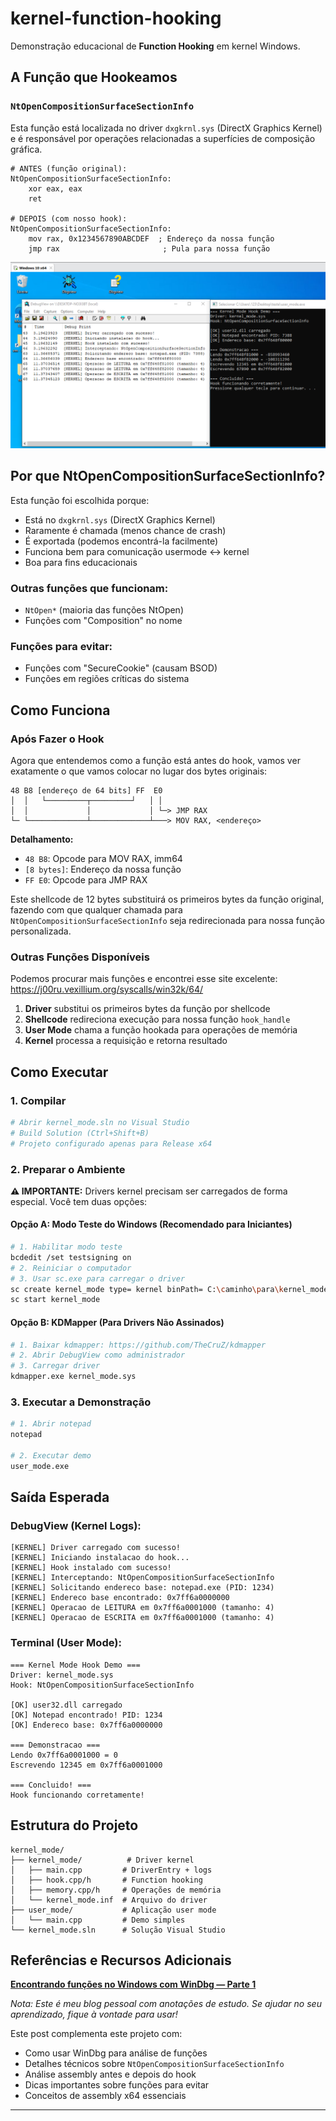# kernel-function-hooking

Demonstração educacional de **Function Hooking** em kernel Windows.

## A Função que Hookeamos

### `NtOpenCompositionSurfaceSectionInfo`

Esta função está localizada no driver `dxgkrnl.sys` (DirectX Graphics Kernel) e é responsável por operações relacionadas a superfícies de composição gráfica.

```assembly
# ANTES (função original):
NtOpenCompositionSurfaceSectionInfo:
    xor eax, eax
    ret

# DEPOIS (com nosso hook):
NtOpenCompositionSurfaceSectionInfo:
    mov rax, 0x1234567890ABCDEF  ; Endereço da nossa função
    jmp rax                       ; Pula para nossa função
```

![Hook Process](./hook.png)

## Por que NtOpenCompositionSurfaceSectionInfo?

Esta função foi escolhida porque:

- Está no `dxgkrnl.sys` (DirectX Graphics Kernel)
- Raramente é chamada (menos chance de crash)
- É exportada (podemos encontrá-la facilmente)
- Funciona bem para comunicação usermode ↔ kernel
- Boa para fins educacionais

### Outras funções que funcionam:
- `NtOpen*` (maioria das funções NtOpen)
- Funções com "Composition" no nome

### Funções para evitar:
- Funções com "SecureCookie" (causam BSOD)
- Funções em regiões críticas do sistema

## Como Funciona

### Após Fazer o Hook

Agora que entendemos como a função está antes do hook, vamos ver exatamente o que vamos colocar no lugar dos bytes originais:

```
48 B8 [endereço de 64 bits] FF  E0
│  │   └─────────┬─────────┘   │ │
│  │             │             │ └─> JMP RAX
└─ └─────────────┴─────────────┴───> MOV RAX, <endereço>
```

**Detalhamento:**
- `48 B8`: Opcode para MOV RAX, imm64
- `[8 bytes]`: Endereço da nossa função
- `FF E0`: Opcode para JMP RAX

Este shellcode de 12 bytes substituirá os primeiros bytes da função original, fazendo com que qualquer chamada para `NtOpenCompositionSurfaceSectionInfo` seja redirecionada para nossa função personalizada.

### Outras Funções Disponíveis

Podemos procurar mais funções e encontrei esse site excelente: https://j00ru.vexillium.org/syscalls/win32k/64/

1. **Driver** substitui os primeiros bytes da função por shellcode
2. **Shellcode** redireciona execução para nossa função `hook_handle`
3. **User Mode** chama a função hookada para operações de memória
4. **Kernel** processa a requisição e retorna resultado


## Como Executar

### 1. Compilar
```bash
# Abrir kernel_mode.sln no Visual Studio
# Build Solution (Ctrl+Shift+B)
# Projeto configurado apenas para Release x64
```

### 2. Preparar o Ambiente

**⚠️ IMPORTANTE:** Drivers kernel precisam ser carregados de forma especial. Você tem duas opções:

#### Opção A: Modo Teste do Windows (Recomendado para Iniciantes)
```bash
# 1. Habilitar modo teste
bcdedit /set testsigning on
# 2. Reiniciar o computador
# 3. Usar sc.exe para carregar o driver
sc create kernel_mode type= kernel binPath= C:\caminho\para\kernel_mode.sys
sc start kernel_mode
```

#### Opção B: KDMapper (Para Drivers Não Assinados)
```bash
# 1. Baixar kdmapper: https://github.com/TheCruZ/kdmapper
# 2. Abrir DebugView como administrador
# 3. Carregar driver
kdmapper.exe kernel_mode.sys
```

### 3. Executar a Demonstração
```bash
# 1. Abrir notepad
notepad

# 2. Executar demo
user_mode.exe
```

## Saída Esperada

### DebugView (Kernel Logs):
```
[KERNEL] Driver carregado com sucesso!
[KERNEL] Iniciando instalacao do hook...
[KERNEL] Hook instalado com sucesso!
[KERNEL] Interceptando: NtOpenCompositionSurfaceSectionInfo
[KERNEL] Solicitando endereco base: notepad.exe (PID: 1234)
[KERNEL] Endereco base encontrado: 0x7ff6a0000000
[KERNEL] Operacao de LEITURA em 0x7ff6a0001000 (tamanho: 4)
[KERNEL] Operacao de ESCRITA em 0x7ff6a0001000 (tamanho: 4)
```

### Terminal (User Mode):
```
=== Kernel Mode Hook Demo ===
Driver: kernel_mode.sys
Hook: NtOpenCompositionSurfaceSectionInfo

[OK] user32.dll carregado
[OK] Notepad encontrado! PID: 1234
[OK] Endereco base: 0x7ff6a0000000

=== Demonstracao ===
Lendo 0x7ff6a0001000 = 0
Escrevendo 12345 em 0x7ff6a0001000

=== Concluido! ===
Hook funcionando corretamente!
```

## Estrutura do Projeto

```
kernel_mode/
├── kernel_mode/          # Driver kernel
│   ├── main.cpp         # DriverEntry + logs
│   ├── hook.cpp/h       # Function hooking
│   ├── memory.cpp/h     # Operações de memória
│   └── kernel_mode.inf  # Arquivo do driver
├── user_mode/           # Aplicação user mode
│   └── main.cpp         # Demo simples
└── kernel_mode.sln      # Solução Visual Studio
```

##  Referências e Recursos Adicionais

**[Encontrando funções no Windows com WinDbg — Parte 1](https://cnthigu.github.io/encontrando-funcoes-windbg/)**

*Nota: Este é meu blog pessoal com anotações de estudo. Se ajudar no seu aprendizado, fique à vontade para usar!*

Este post complementa este projeto com:
- Como usar WinDbg para análise de funções
- Detalhes técnicos sobre `NtOpenCompositionSurfaceSectionInfo`
- Análise assembly antes e depois do hook
- Dicas importantes sobre funções para evitar
- Conceitos de assembly x64 essenciais

---

